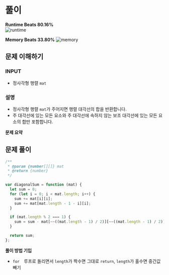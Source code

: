 # 풀이

**Runtime Beats 80.16%**  
![runtime](https://user-images.githubusercontent.com/55650732/236771382-8de1d525-0a76-4282-83b6-cdd43f65ba7a.svg)

**Memory Beats 33.80%**
![memory](https://user-images.githubusercontent.com/55650732/236771364-04d4b8d5-b0d5-4e28-9543-16f1cde4c6dc.svg)

## 문제 이해하기

### INPUT
- 정사각형 행렬 `mat`

### 설명
- 정사각형 행렬 `mat`가 주어지면 행렬 대각선의 합을 반환합니다.
- 주 대각선에 있는 모든 요소와 주 대각선에 속하지 않는 보조 대각선에 있는 모든 요소의 합만 포함합니다.


**문제 요약**

## 문제 풀이

~~~javascript
/**
 * @param {number[][]} mat
 * @return {number}
 */

var diagonalSum = function (mat) {
  let sum = 0;
  for (let i = 0; i < mat.length; i++) {
    sum += mat[i][i];
    sum += mat[mat.length - 1 - i][i];
  }

  if (mat.length % 2 === 1) {
    sum = sum - mat[~~((mat.length - 1) / 2)][~~((mat.length - 1) / 2)];
  }

  return sum;
};

~~~

**풀이 방법 기입**
- `for`　루프로 돌리면서 `length`가 짝수면 그대로 `return`, `length`가 홀수면 중간값 빼기